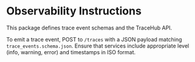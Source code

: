 # Observability Instructions

This package defines trace event schemas and the TraceHub API.

To emit a trace event, POST to `/traces` with a JSON payload matching `trace_events.schema.json`. Ensure that services include appropriate level (info, warning, error) and timestamps in ISO format.
